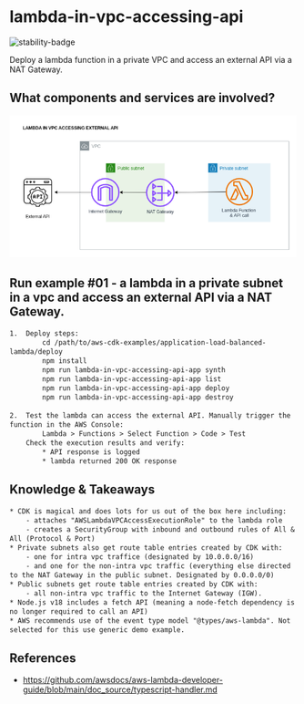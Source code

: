 # lambda-in-vpc-accessing-api

![stability-badge](https://img.shields.io/badge/stability-Stable-success.svg?style=for-the-badge)

Deploy a lambda function in a private VPC and access an external API via a NAT Gateway.

## What components and services are involved?

<img src="./diagram.png" width="550"/>

## Run example #01 - a lambda in a private subnet in a vpc and access an external API via a NAT Gateway.
``` 
1.  Deploy steps:
        cd /path/to/aws-cdk-examples/application-load-balanced-lambda/deploy
        npm install
        npm run lambda-in-vpc-accessing-api-app synth
        npm run lambda-in-vpc-accessing-api-app list
        npm run lambda-in-vpc-accessing-api-app deploy
        npm run lambda-in-vpc-accessing-api-app destroy
        
2.  Test the lambda can access the external API. Manually trigger the function in the AWS Console:
        Lambda > Functions > Select Function > Code > Test
    Check the execution results and verify:
        * API response is logged
        * lambda returned 200 OK response
```


## Knowledge & Takeaways
``` 
* CDK is magical and does lots for us out of the box here including:
    - attaches "AWSLambdaVPCAccessExecutionRole" to the lambda role
    - creates a SecurityGroup with inbound and outbound rules of All & All (Protocol & Port)
* Private subnets also get route table entries created by CDK with:
    - one for intra vpc traffice (designated by 10.0.0.0/16)
    - and one for the non-intra vpc traffic (everything else directed to the NAT Gateway in the public subnet. Designated by 0.0.0.0/0)
* Public subnets get route table entries created by CDK with:
    - all non-intra vpc traffic to the Internet Gateway (IGW).
* Node.js v18 includes a fetch API (meaning a node-fetch dependency is no longer required to call an API)
* AWS recommends use of the event type model "@types/aws-lambda". Not selected for this use generic demo example. 
```

## References
* https://github.com/awsdocs/aws-lambda-developer-guide/blob/main/doc_source/typescript-handler.md